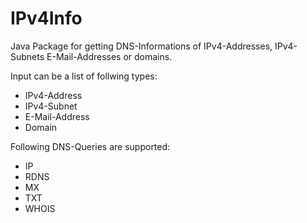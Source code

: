 IPv4Info
========

Java Package for getting DNS-Informations of IPv4-Addresses, IPv4-Subnets E-Mail-Addresses or domains.


Input can be a list of follwing types:

- IPv4-Address
- IPv4-Subnet
- E-Mail-Address
- Domain

Following DNS-Queries are supported:

- IP
- RDNS
- MX
- TXT
- WHOIS
